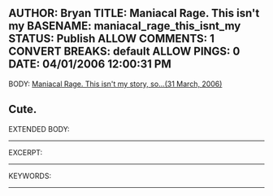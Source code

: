 AUTHOR: Bryan
TITLE: Maniacal Rage. This isn't my
BASENAME: maniacal_rage_this_isnt_my
STATUS: Publish
ALLOW COMMENTS: 1
CONVERT BREAKS: __default__
ALLOW PINGS: 0
DATE: 04/01/2006 12:00:31 PM
-----
BODY:
<a title="Maniacal Rage. This isn't my story, so...(31 March, 2006)" href="http://maniacalrage.net/past/2006/3/31/this_isnt_my_story_so/">Maniacal Rage. This isn't my story, so...(31 March, 2006)</a>

Cute.
-----
EXTENDED BODY:

-----
EXCERPT:

-----
KEYWORDS:

-----


